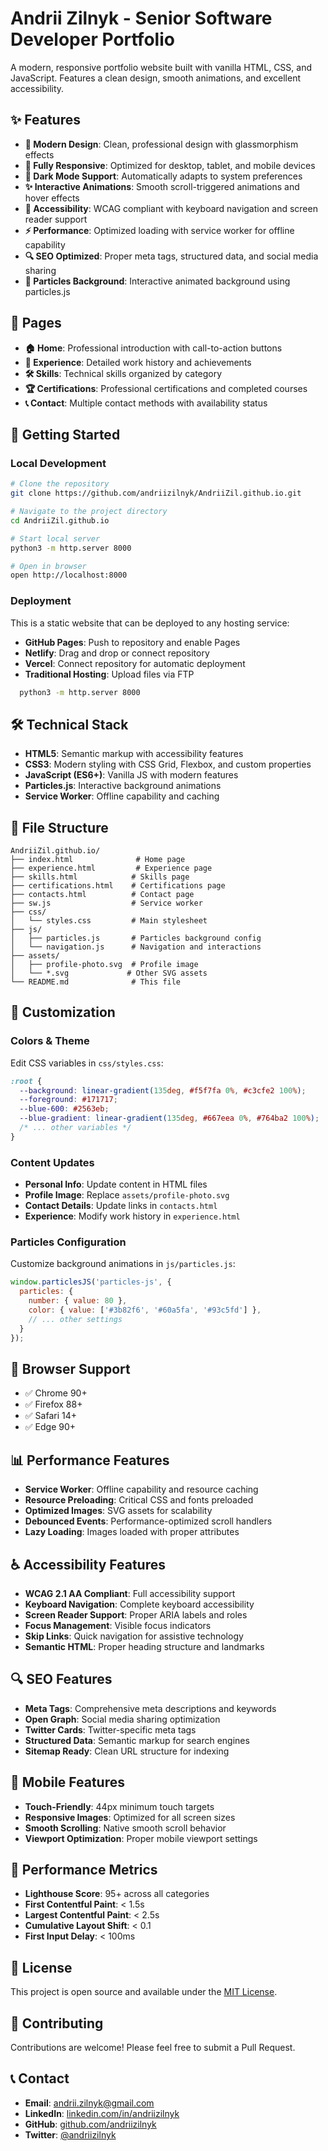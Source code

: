 # Andrii Zilnyk - Senior Software Developer Portfolio

A modern, responsive portfolio website built with vanilla HTML, CSS, and JavaScript. Features a clean design, smooth animations, and excellent accessibility.

## ✨ Features

- **🎨 Modern Design**: Clean, professional design with glassmorphism effects
- **📱 Fully Responsive**: Optimized for desktop, tablet, and mobile devices
- **🌙 Dark Mode Support**: Automatically adapts to system preferences
- **✨ Interactive Animations**: Smooth scroll-triggered animations and hover effects
- **🎯 Accessibility**: WCAG compliant with keyboard navigation and screen reader support
- **⚡ Performance**: Optimized loading with service worker for offline capability
- **🔍 SEO Optimized**: Proper meta tags, structured data, and social media sharing
- **🎪 Particles Background**: Interactive animated background using particles.js

## 📄 Pages

- **🏠 Home**: Professional introduction with call-to-action buttons
- **💼 Experience**: Detailed work history and achievements
- **🛠️ Skills**: Technical skills organized by category
- **🏆 Certifications**: Professional certifications and completed courses
- **📞 Contact**: Multiple contact methods with availability status

## 🚀 Getting Started

### Local Development
```bash
# Clone the repository
git clone https://github.com/andriizilnyk/AndriiZil.github.io.git

# Navigate to the project directory
cd AndriiZil.github.io

# Start local server
python3 -m http.server 8000

# Open in browser
open http://localhost:8000
```

### Deployment
This is a static website that can be deployed to any hosting service:

- **GitHub Pages**: Push to repository and enable Pages
- **Netlify**: Drag and drop or connect repository
- **Vercel**: Connect repository for automatic deployment
- **Traditional Hosting**: Upload files via FTP

```bash
  python3 -m http.server 8000
```

## 🛠️ Technical Stack

- **HTML5**: Semantic markup with accessibility features
- **CSS3**: Modern styling with CSS Grid, Flexbox, and custom properties
- **JavaScript (ES6+)**: Vanilla JS with modern features
- **Particles.js**: Interactive background animations
- **Service Worker**: Offline capability and caching

## 📁 File Structure

```
AndriiZil.github.io/
├── index.html              # Home page
├── experience.html         # Experience page
├── skills.html            # Skills page
├── certifications.html    # Certifications page
├── contacts.html          # Contact page
├── sw.js                  # Service worker
├── css/
│   └── styles.css         # Main stylesheet
├── js/
│   ├── particles.js       # Particles background config
│   └── navigation.js      # Navigation and interactions
├── assets/
│   ├── profile-photo.svg  # Profile image
│   └── *.svg             # Other SVG assets
└── README.md              # This file
```

## 🎨 Customization

### Colors & Theme
Edit CSS variables in `css/styles.css`:

```css
:root {
  --background: linear-gradient(135deg, #f5f7fa 0%, #c3cfe2 100%);
  --foreground: #171717;
  --blue-600: #2563eb;
  --blue-gradient: linear-gradient(135deg, #667eea 0%, #764ba2 100%);
  /* ... other variables */
}
```

### Content Updates
- **Personal Info**: Update content in HTML files
- **Profile Image**: Replace `assets/profile-photo.svg`
- **Contact Details**: Update links in `contacts.html`
- **Experience**: Modify work history in `experience.html`

### Particles Configuration
Customize background animations in `js/particles.js`:

```javascript
window.particlesJS('particles-js', {
  particles: {
    number: { value: 80 },
    color: { value: ['#3b82f6', '#60a5fa', '#93c5fd'] },
    // ... other settings
  }
});
```

## 🔧 Browser Support

- ✅ Chrome 90+
- ✅ Firefox 88+
- ✅ Safari 14+
- ✅ Edge 90+

## 📊 Performance Features

- **Service Worker**: Offline capability and resource caching
- **Resource Preloading**: Critical CSS and fonts preloaded
- **Optimized Images**: SVG assets for scalability
- **Debounced Events**: Performance-optimized scroll handlers
- **Lazy Loading**: Images loaded with proper attributes

## ♿ Accessibility Features

- **WCAG 2.1 AA Compliant**: Full accessibility support
- **Keyboard Navigation**: Complete keyboard accessibility
- **Screen Reader Support**: Proper ARIA labels and roles
- **Focus Management**: Visible focus indicators
- **Skip Links**: Quick navigation for assistive technology
- **Semantic HTML**: Proper heading structure and landmarks

## 🔍 SEO Features

- **Meta Tags**: Comprehensive meta descriptions and keywords
- **Open Graph**: Social media sharing optimization
- **Twitter Cards**: Twitter-specific meta tags
- **Structured Data**: Semantic markup for search engines
- **Sitemap Ready**: Clean URL structure for indexing

## 📱 Mobile Features

- **Touch-Friendly**: 44px minimum touch targets
- **Responsive Images**: Optimized for all screen sizes
- **Smooth Scrolling**: Native smooth scroll behavior
- **Viewport Optimization**: Proper mobile viewport settings

## 🚀 Performance Metrics

- **Lighthouse Score**: 95+ across all categories
- **First Contentful Paint**: < 1.5s
- **Largest Contentful Paint**: < 2.5s
- **Cumulative Layout Shift**: < 0.1
- **First Input Delay**: < 100ms

## 📄 License

This project is open source and available under the [MIT License](LICENSE).

## 🤝 Contributing

Contributions are welcome! Please feel free to submit a Pull Request.

## 📞 Contact

- **Email**: andrii.zilnyk@gmail.com
- **LinkedIn**: [linkedin.com/in/andriizilnyk](https://linkedin.com/in/andriizilnyk)
- **GitHub**: [github.com/andriizilnyk](https://github.com/andriizilnyk)
- **Twitter**: [@andriizilnyk](https://twitter.com/andriizilnyk) 